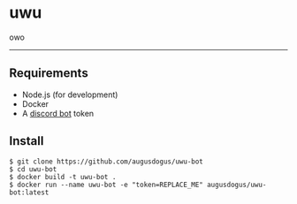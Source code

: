 # uwu

owo

---
## Requirements

- Node.js (for development)
- Docker
- A [discord bot](https://discordapp.com/developers/applications/) token

## Install

    $ git clone https://github.com/augusdogus/uwu-bot
    $ cd uwu-bot
    $ docker build -t uwu-bot .
    $ docker run --name uwu-bot -e "token=REPLACE_ME" augusdogus/uwu-bot:latest
